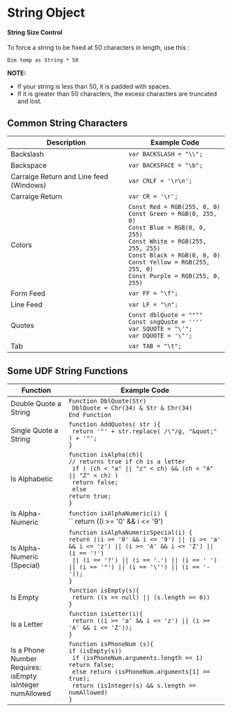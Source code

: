 # String Object

#### String Size Control
To force a string to be fixed at 50 characters in length, use this :
```vbscript
Dim temp as String * 50
```
**NOTE:** 
- If your string is less than 50, it is padded with spaces. 
- If it is greater than 50 characters, the excess characters are truncated and lost.

## Common String Characters

| Description | Example Code |  
| ---- | ---- |  
| Backslash | `var BACKSLASH = "\\";` |  
| Backspace | `var BACKSPACE = "\b";` |  
| Carraige Return and Line feed  (Windows) | `var CRLF = '\r\n';` |    
| Carraige Return  | `var CR = '\r';` |    
| Colors | `Const Red = RGB(255, 0, 0)` <br> `Const Green = RGB(0, 255, 0)` <br> `Const Blue = RGB(0, 0, 255)` <br> `Const White = RGB(255, 255, 255)` <br> `Const Black = RGB(0, 0, 0)` <br> `Const Yellow = RGB(255, 255, 0)` <br> `Const Purple = RGB(255, 0, 255)` |  
| Form Feed | `var FF = "\f";` |  
| Line Feed | `var LF = "\n";` |  
| Quotes | `Const dblQuote = """"` <br> `Const sngQuote = ''''` <br> `var SQUOTE = "\'";` <br> `var DQUOTE = '\"';` |  
| Tab | `var TAB = "\t";` |  


## Some UDF String Functions
| Function | Example Code | 
| ---- | ---- | 
| Double Quote a String | ``Function DblQuote(Str)`` <br> `` DblQuote = Chr(34) & Str & Chr(34)`` <br> ``End Function `` | 
| Single Quote a String | ``function AddQuotes( str ){`` <br> `` return '"' + str.replace( /\"/g, "&quot;" ) + '"';`` <br> ``}`` | 
| Is Alphabetic | ``function isAlpha(ch){`` <br> ``// returns true if ch is a letter`` <br> `` if ( (ch < "a" \|\| "z" < ch) && (ch < "A" \|\| "Z" < ch) )`` <br> `` return false;`` <br> `` else`` <br> ``return true;`` <br> ``}`` | 
| Is Alpha-Numeric | ``function isAlphaNumeric(i) {`` <br> `` return ((i >= '0' && i <= '9') || (i >= 'a' && i <= 'z') || (i >= 'A' && i <= 'Z'));`` <br> ``}`` | 
| Is Alpha-Numeric (Special) | ``function isAlphaNumericSpecial(i) { `` <br> `` return ((i >= '0' && i <= '9') \|\| (i >= 'a' && i <= 'z') \|\| (i >= 'A' && i <= 'Z') \|\| (i == '!') `` <br> `` \|\| (i == '?') \|\| (i == '.') \|\| (i == ' ') \|\| (i == '"') \|\| (i == '\'') \|\| (i == '-'));`` <br> ``}`` | 
| Is Empty | ``function isEmpty(s){`` <br> `` return ((s == null) \|\| (s.length == 0))`` <br> ``}`` | 
| Is a Letter | ``function isLetter(i){ `` <br> `` return ((i >= 'a' && i <= 'z') \|\| (i >= 'A' && i <= 'Z'));`` <br> ``}`` | 
| Is a Phone Number <br> Requires: <br> isEmpty <br> isInteger <br> numAllowed | ``function isPhoneNum (s){`` <br> `` if (isEmpty(s)) `` <br> `` if (isPhoneNum.arguments.length == 1) return false;`` <br> `` else return (isPhoneNum.arguments[1] == true);`` <br> `` return (isInteger(s) && s.length == numAllowed)`` <br> ``}`` |



